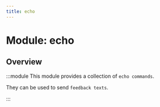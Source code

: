 ```yaml
---
title: echo
---
```



# Module: echo

## Overview
:::module
  This module provides a collection of `echo commands`.
  
  They can be used to send `feedback texts`.


:::

